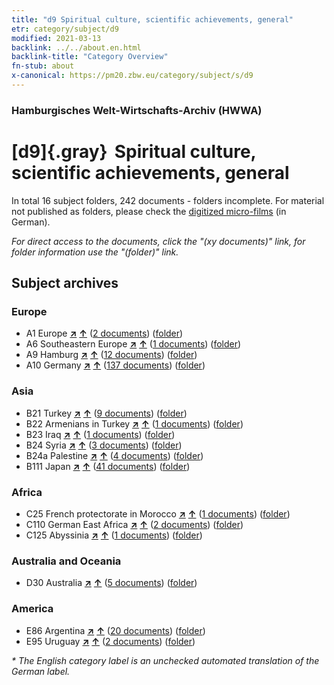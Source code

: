 ```yaml
---
title: "d9 Spiritual culture, scientific achievements, general"
etr: category/subject/d9
modified: 2021-03-13
backlink: ../../about.en.html
backlink-title: "Category Overview"
fn-stub: about
x-canonical: https://pm20.zbw.eu/category/subject/s/d9
---
```


### Hamburgisches Welt-Wirtschafts-Archiv (HWWA)
# [d9]{.gray}&#8201; Spiritual culture, scientific achievements, general&#160; 





In total 16 subject folders, 242 documents - folders incomplete.
For material not published as folders, please check the [digitized micro-films](/film/h1_sh.de.html) (in German).

_For direct access to the documents, click the "(xy documents)" link, for folder information use the "(folder)" link._

## Subject archives



### Europe

- A1 Europe [**&nearr;**](../../../geo/i/140892/about.en.html "Europe (all folders)") [**&uarr;**](../../../geo/about.en.html#A1 "Country category system") (<a href="https://pm20.zbw.eu/dfgview/sh/140892,144254" title="about: Europe : Spiritual culture, scientific achievements, general" target="_blank">2 documents</a>) ([folder](../../../../folder/sh/1408xx/140892/1442xx/144254/about.en.html))
- A6 Southeastern Europe [**&nearr;**](../../../geo/i/140900/about.en.html "Southeastern Europe (all folders)") [**&uarr;**](../../../geo/about.en.html#A6 "Country category system") (<a href="https://pm20.zbw.eu/dfgview/sh/140900,144254" title="about: Southeastern Europe : Spiritual culture, scientific achievements, general" target="_blank">1 documents</a>) ([folder](../../../../folder/sh/1409xx/140900/1442xx/144254/about.en.html))
- A9 Hamburg [**&nearr;**](../../../geo/i/140905/about.en.html "Hamburg (all folders)") [**&uarr;**](../../../geo/about.en.html#A9 "Country category system") (<a href="https://pm20.zbw.eu/dfgview/sh/140905,144254" title="about: Hamburg : Spiritual culture, scientific achievements, general" target="_blank">12 documents</a>) ([folder](../../../../folder/sh/1409xx/140905/1442xx/144254/about.en.html))
- A10 Germany [**&nearr;**](../../../geo/i/126128/about.en.html "Germany (all folders)") [**&uarr;**](../../../geo/about.en.html#A10 "Country category system") (<a href="https://pm20.zbw.eu/dfgview/sh/126128,144254" title="about: Germany : Spiritual culture, scientific achievements, general" target="_blank">137 documents</a>) ([folder](../../../../folder/sh/1261xx/126128/1442xx/144254/about.en.html))

### Asia

- B21 Turkey [**&nearr;**](../../../geo/i/141111/about.en.html "Turkey (all folders)") [**&uarr;**](../../../geo/about.en.html#B21 "Country category system") (<a href="https://pm20.zbw.eu/dfgview/sh/141111,144254" title="about: Turkey : Spiritual culture, scientific achievements, general" target="_blank">9 documents</a>) ([folder](../../../../folder/sh/1411xx/141111/1442xx/144254/about.en.html))
- B22 Armenians in Turkey [**&nearr;**](../../../geo/i/141112/about.en.html "Armenians in Turkey (all folders)") [**&uarr;**](../../../geo/about.en.html#B22 "Country category system") (<a href="https://pm20.zbw.eu/dfgview/sh/141112,144254" title="about: Armenians in Turkey : Spiritual culture, scientific achievements, general" target="_blank">1 documents</a>) ([folder](../../../../folder/sh/1411xx/141112/1442xx/144254/about.en.html))
- B23 Iraq [**&nearr;**](../../../geo/i/141113/about.en.html "Iraq (all folders)") [**&uarr;**](../../../geo/about.en.html#B23 "Country category system") (<a href="https://pm20.zbw.eu/dfgview/sh/141113,144254" title="about: Iraq : Spiritual culture, scientific achievements, general" target="_blank">1 documents</a>) ([folder](../../../../folder/sh/1411xx/141113/1442xx/144254/about.en.html))
- B24 Syria [**&nearr;**](../../../geo/i/141114/about.en.html "Syria (all folders)") [**&uarr;**](../../../geo/about.en.html#B24 "Country category system") (<a href="https://pm20.zbw.eu/dfgview/sh/141114,144254" title="about: Syria : Spiritual culture, scientific achievements, general" target="_blank">3 documents</a>) ([folder](../../../../folder/sh/1411xx/141114/1442xx/144254/about.en.html))
- B24a Palestine [**&nearr;**](../../../geo/i/141115/about.en.html "Palestine (all folders)") [**&uarr;**](../../../geo/about.en.html#B24a "Country category system") (<a href="https://pm20.zbw.eu/dfgview/sh/141115,144254" title="about: Palestine : Spiritual culture, scientific achievements, general" target="_blank">4 documents</a>) ([folder](../../../../folder/sh/1411xx/141115/1442xx/144254/about.en.html))
- B111 Japan [**&nearr;**](../../../geo/i/141272/about.en.html "Japan (all folders)") [**&uarr;**](../../../geo/about.en.html#B111 "Country category system") (<a href="https://pm20.zbw.eu/dfgview/sh/141272,144254" title="about: Japan : Spiritual culture, scientific achievements, general" target="_blank">41 documents</a>) ([folder](../../../../folder/sh/1412xx/141272/1442xx/144254/about.en.html))

### Africa

- C25 French protectorate in Morocco [**&nearr;**](../../../geo/i/141358/about.en.html "French protectorate in Morocco (all folders)") [**&uarr;**](../../../geo/about.en.html#C25 "Country category system") (<a href="https://pm20.zbw.eu/dfgview/sh/141358,144254" title="about: French protectorate in Morocco : Spiritual culture, scientific achievements, general" target="_blank">1 documents</a>) ([folder](../../../../folder/sh/1413xx/141358/1442xx/144254/about.en.html))
- C110 German East Africa [**&nearr;**](../../../geo/i/141471/about.en.html "German East Africa (all folders)") [**&uarr;**](../../../geo/about.en.html#C110 "Country category system") (<a href="https://pm20.zbw.eu/dfgview/sh/141471,144254" title="about: German East Africa : Spiritual culture, scientific achievements, general" target="_blank">2 documents</a>) ([folder](../../../../folder/sh/1414xx/141471/1442xx/144254/about.en.html))
- C125 Abyssinia [**&nearr;**](../../../geo/i/141482/about.en.html "Abyssinia (all folders)") [**&uarr;**](../../../geo/about.en.html#C125 "Country category system") (<a href="https://pm20.zbw.eu/dfgview/sh/141482,144254" title="about: Abyssinia : Spiritual culture, scientific achievements, general" target="_blank">1 documents</a>) ([folder](../../../../folder/sh/1414xx/141482/1442xx/144254/about.en.html))

### Australia and Oceania

- D30 Australia [**&nearr;**](../../../geo/i/141621/about.en.html "Australia (all folders)") [**&uarr;**](../../../geo/about.en.html#D30 "Country category system") (<a href="https://pm20.zbw.eu/dfgview/sh/141621,144254" title="about: Australia : Spiritual culture, scientific achievements, general" target="_blank">5 documents</a>) ([folder](../../../../folder/sh/1416xx/141621/1442xx/144254/about.en.html))

### America

- E86 Argentina [**&nearr;**](../../../geo/i/141692/about.en.html "Argentina (all folders)") [**&uarr;**](../../../geo/about.en.html#E86 "Country category system") (<a href="https://pm20.zbw.eu/dfgview/sh/141692,144254" title="about: Argentina : Spiritual culture, scientific achievements, general" target="_blank">20 documents</a>) ([folder](../../../../folder/sh/1416xx/141692/1442xx/144254/about.en.html))
- E95 Uruguay [**&nearr;**](../../../geo/i/141695/about.en.html "Uruguay (all folders)") [**&uarr;**](../../../geo/about.en.html#E95 "Country category system") (<a href="https://pm20.zbw.eu/dfgview/sh/141695,144254" title="about: Uruguay : Spiritual culture, scientific achievements, general" target="_blank">2 documents</a>) ([folder](../../../../folder/sh/1416xx/141695/1442xx/144254/about.en.html))


_* The English category label is an unchecked automated translation of the German label._

